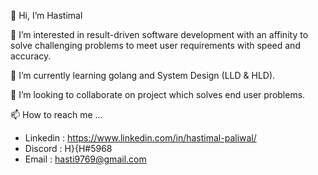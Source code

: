 👋 Hi, I’m Hastimal

👀 I’m interested in result-driven software development with an affinity to solve challenging problems to meet user requirements with speed and accuracy.

🌱 I’m currently learning golang and System Design (LLD & HLD).

💞️ I’m looking to collaborate on project which solves end user problems.

📫 How to reach me ...
  - Linkedin : https://www.linkedin.com/in/hastimal-paliwal/
  - Discord : H}{H#5968
  - Email : hasti9769@gmail.com
